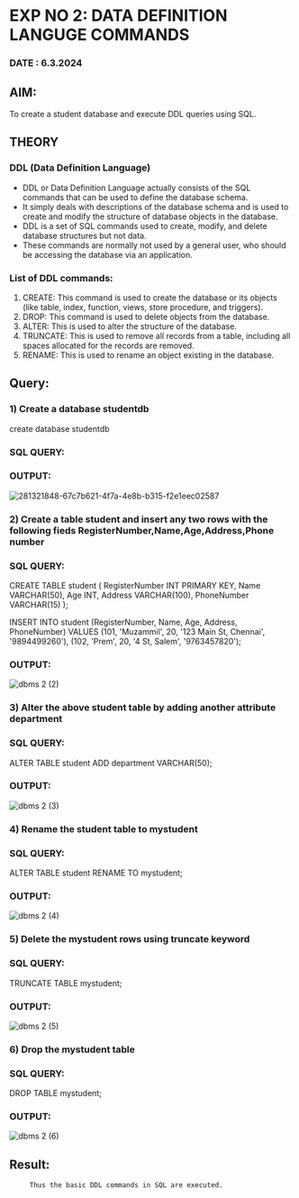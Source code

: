 # EXP NO 2: DATA DEFINITION LANGUGE COMMANDS 
### DATE : 6.3.2024
## AIM:
To create a student database and execute DDL queries using SQL.


## THEORY
### DDL (Data Definition Language)

* DDL or Data Definition Language actually consists of the SQL commands that can be used to define the database schema.
* It simply deals with descriptions of the database schema and is used to create and modify the structure of database objects in the database.
* DDL is a set of SQL commands used to create, modify, and delete database structures but not data.
* These commands are normally not used by a general user, who should be accessing the database via an application.

 
### List of DDL commands: 
1. CREATE: This command is used to create the database or its objects (like table, index, function, views, store procedure, and triggers).
2. DROP: This command is used to delete objects from the database.
3. ALTER: This is used to alter the structure of the database.
4. TRUNCATE: This is used to remove all records from a table, including all spaces allocated for the records are removed.
5. RENAME: This is used to rename an object existing in the database.

## Query:
### 1) Create a database studentdb
create database studentdb
### SQL QUERY:

### OUTPUT:
![281321848-67c7b621-4f7a-4e8b-b315-f2e1eec02587](https://github.com/Prem-Kumar13122004/DBMS/assets/119291590/ec13f32c-47b7-4fe8-8e90-43d8a22040e7)

### 2) Create a table student  and insert any two rows with the following fieds RegisterNumber,Name,Age,Address,Phone number

### SQL QUERY: 
CREATE TABLE student (
    RegisterNumber INT PRIMARY KEY,
    Name VARCHAR(50),
    Age INT,
    Address VARCHAR(100),
    PhoneNumber VARCHAR(15)
);

INSERT INTO student (RegisterNumber, Name, Age, Address, PhoneNumber)
VALUES (101, 'Muzammil', 20, '123 Main St, Chennai', '9894499260'), (102, 'Prem', 20, '4 St, Salem', '9763457820');

### OUTPUT:
![dbms 2 (2)](https://github.com/Prem-Kumar13122004/DBMS/assets/119291590/31e858d0-6a1e-4c57-a99d-a66500682a5c)

### 3) Alter the above student table by adding another attribute department

### SQL QUERY: 
ALTER TABLE student ADD department VARCHAR(50);
### OUTPUT:
![dbms 2 (3)](https://github.com/Prem-Kumar13122004/DBMS/assets/119291590/9272d9ba-bbdc-4c2e-ae3a-a2722ed456f1)

### 4) Rename the student table to mystudent

### SQL QUERY: 
ALTER TABLE student RENAME TO mystudent;


### OUTPUT:
![dbms 2 (4)](https://github.com/Prem-Kumar13122004/DBMS/assets/119291590/cca5a03a-22ce-44b9-a688-cdd4ce49da31)

### 5) Delete the mystudent rows using truncate keyword

### SQL QUERY: 
TRUNCATE TABLE mystudent;

### OUTPUT:
![dbms 2 (5)](https://github.com/Prem-Kumar13122004/DBMS/assets/119291590/0dae80d1-bd3e-481a-ac20-ed8ef676fc59)

### 6) Drop the mystudent table
 
### SQL QUERY: 
DROP TABLE mystudent;

### OUTPUT:
![dbms 2 (6)](https://github.com/Prem-Kumar13122004/DBMS/assets/119291590/3c2287ec-ff00-41d1-8fc5-8e42262d04ee)









## Result:
         Thus the basic DDL commands in SQL are executed. 


